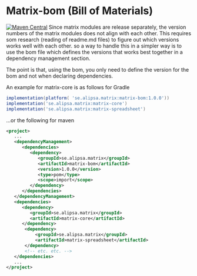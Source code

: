 # Matrix-bom (Bill of Materials)
[![Maven Central](https://maven-badges.herokuapp.com/maven-central/se.alipsa.matrix/matrix-bom/badge.svg)](https://maven-badges.herokuapp.com/maven-central/se.alipsa.matrix/matrix-bom)
Since matrix modules are release separately, the version numbers of the matrix modules does not align with each other.
This requires som research (reading of readme.md files) to figure out which versions works well with each other.
so a way to handle this in a simpler way is to use the bom file which defines the versions that works best together
in a dependency management section.

The point is that, using the bom, you only need to define the version for the bom and not when declaring dependencies.

An example for matrix-core is as follows for Gradle
```groovy
implementation(platform( 'se.alipsa.matrix:matrix-bom:1.0.0'))
implementation('se.alipsa.matrix:matrix-core')
implementation('se.alipsa.matrix:matrix-spreadsheet')
```
...or the following for maven
```xml
<project>
   ...
   <dependencyManagement>
      <dependencies>
         <dependency>
            <groupId>se.alipsa.matrix</groupId>
            <artifactId>matrix-bom</artifactId>
            <version>1.0.0</version>
            <type>pom</type>
            <scope>import</scope>
         </dependency>
      </dependencies>
   </dependencyManagement>
   <dependencies>
      <dependency>
         <groupId>se.alipsa.matrix</groupId>
         <artifactId>matrix-core</artifactId>
      </dependency>
       <dependency>
           <groupId>se.alipsa.matrix</groupId>
           <artifactId>matrix-spreadsheet</artifactId>
       </dependency>
       <!-- etc. etc. -->
   </dependencies>
   ...
</project>
```